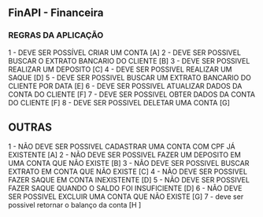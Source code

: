 ## FinAPI - Financeira


### REGRAS DA APLICAÇÃO

1 - DEVE SER POSSÍVEL CRIAR UM CONTA [A]
2 - DEVE SER POSSIVEL BUSCAR O EXTRATO BANCARIO DO CLIENTE [B]
3 - DEVE SER POSSIVEL REALIZAR UM DEPOSITO [C]
4 - DEVE SER POSSIVEL REALIZAR UM SAQUE [D]
5 - DEVE SER POSSIVEL BUSCAR UM EXTRATO BANCARIO DO CLIENTE POR DATA [E]
6 - DEVE SER POSSIVEL ATUALIZAR DADOS DA CONTA DO CLIENTE [F]
7 - DEVE SER POSSIVEL OBTER DADOS DA CONTA DO CLIENTE [F]
8 - DEVE SER POSSIVEL DELETAR UMA CONTA [G]

## OUTRAS 

1 - NÃO DEVE SER POSSIVEL CADASTRAR UMA CONTA COM CPF JÁ EXISTENTE [A]
2 - NÃO DEVE SER POSSIVEL FAZER UM DEPOSITO EM UMA CONTA QUE NÃO EXISTE [B]
3 - NÃO DEVE SER POSSIVEL BUSCAR EXTRATO EM CONTA QUE NÃO EXISTE [C]
4 - NÃO DEVE SER POSSIVEL FAZER SAQUE EM CONTA INEXISTENTE [D]
5 - NÃO DEVE SER POSSIVEL FAZER SAQUE QUANDO O SALDO FOI INSUFICIENTE [D]
6 - NÃO DEVE SER POSSIVEL EXCLUIR UMA CONTA QUE NÃO EXISTE [G]
7 - deve ser possivel retornar o balanço da conta [H ]
